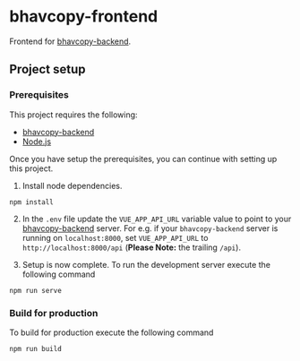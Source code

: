 # bhavcopy-frontend
Frontend for [bhavcopy-backend](https://github.com/parthsharma2/bhavcopy-backend).

## Project setup

### Prerequisites
This project requires the following:
- [bhavcopy-backend](https://github.com/parthsharma2/bhavcopy-backend)
- [Node.js](https://nodejs.org/en/download/)

Once you have setup the prerequisites, you can continue with setting up this project.

1. Install node dependencies.
```
npm install
```

2. In the `.env` file update the `VUE_APP_API_URL` variable value to point to your [bhavcopy-backend](https://github.com/parthsharma2/bhavcopy-backend) server.
For e.g. if your `bhavcopy-backend` server is running on `localhost:8000`, set `VUE_APP_API_URL` to `http://localhost:8000/api` (**Please Note:** the trailing `/api`).

3. Setup is now complete. To run the development server execute the following command
```
npm run serve
```

### Build for production
To build for production execute the following command
```
npm run build
```
